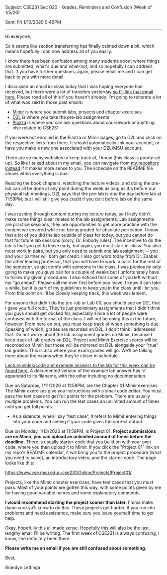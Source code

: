 Subject: CSE231 Sec 020 - Grades, Reminders and Confusion (Week of 1/5/20)

Sent: Fri 1/10/2020 9:46PM
_________________________________________________________________________________________

Hi everyone,

So it seems like section transferring has finally calmed down a bit, which means hopefully I can now address all of you easily. 

I know there has been confusion among many students about where things are submitted, what's due and what-not, and so hopefully I can address that. If you have further questions, again, please email me and I can get back to you with more detail.

I discussed an email in-class today that I was hoping everyone had received, but there were a lot of transfers yesterday [so I'll link that email here.](https://github.com/braedynl/CSE231-020-SS20/blob/master/Emails/WEEK1-2.md) Please read all of this if you haven't already. I'm going to reiterate a lot of what was said in those past emails:
- [Mimir](https://class.mimir.io/) is where you submit labs, projects and chapter exercises
- [D2L](https://d2l.msu.edu/d2l/home) is where you take the pre-lab assignments
- [Piazza](https://piazza.com/) is where you can ask questions about coursework or anything else related to CSE231

If you were not enrolled in the Piazza or Mimir pages, go to D2L and click on the respective links from there. It should automatically link your account, or have you make a new one associated with your D2L/MSU account. 

There are so many websites to keep track of, I know (this class is poorly set up). So like I talked about in my email, you can navigate from [my repository instead](https://github.com/braedynl/CSE231-020-SS20) if it makes more sense to you. The schedule on the README file shows when everything is due. 

Reading the book chapters, watching the lecture videos, and doing the pre-lab can all be done at any point during the week as long as it's before our physical lab meetings. D2L says that the pre-lab is due the day before lab at 11:59PM, but I will still give you credit if you do it before lab on the same day. 

I was rushing through content during my lecture today, so I likely didn't make some things clear related to the lab assignments. Lab assignments are practice sessions, they are opportunities to get more practice with the content we covered while not being graded for absolute perfection. I know that a lot of you did the lab outside of class for today, but you cannot do that for future lab sessions (sorry, Dr. Enbody rules). The incentive to do the lab is that you get to leave early, but again, you must start in-class. You also must work in pairs, but you only need to submit one lab assignment -- you and your partner will both get credit. I also got word today from Dr. Zaabar, the other leading professor, that you will have to work in pairs for the rest of the semester, so get comfy with someone in the class. I was previously only going to make you guys pair for a couple of weeks but I unfortunately have to follow my given procedures. I also noticed that some of you left without my "go ahead". Please call me over first before you leave. I know it can take a while, but it is part of my guidelines to keep you in the class until I let you. From this point on I'll be closely keeping track, this week was lenient. 

For anyone that didn't do the pre-lab or Lab 00, you should see on D2L that I gave you full credit. They're just preliminary assignments that I didn't think you guys should get docked for, especially since a lot of people were confused with the format of the class. I will not be doing this in the future, however. From here on out, you must keep track of when something is due. Speaking of which, grades are recorded on D2L, I don't think I addressed that. Do not worry about the lab assignment grades on Mimir, because I keep track of lab grades on D2L. Project and Mimir Exercise scores will be recorded on Mimir, but those will be mirrored on D2L alongside your "true" lab grades. This is also where your exam grades will go. We'll be talking more about the exams when they're closer in schedule.

[Lecture slides/code and example answers to the lab for this week can be found here.](https://github.com/braedynl/CSE231-020-SS20/tree/master/Lab%2001) A documented version of the example lab answer has 'c' appended to its filename, with the other including no documentation. 

Due on Saturday, 1/11/2020 at 11:59PM, are the Chapter 01 Mimir exercises. The Mimir exercises give you instructions with a small code editor. You must pass the test cases to get full points for the problem. There are usually multiple problems. You can run the test cases an unlimited amount of times until you get full points. 
- As a sidenote, when I say "test case", it refers to Mimir entering things into your code and seeing if your code gives the correct output. 

Due on Monday, 1/13/2020 at 11:59PM, is Project 01. **Project submissions are on Mimir, you can upload an unlimited amount of times before the deadline.** There is usually starter-code that you build on with your own code, where you then upload it to Mimir. If you click the "Project 01" link on my repo's README calendar, it will bring you to the project procedure (what you need to solve), an introductory video, and the starter-code. The page looks like this:

https://www.cse.msu.edu/~cse231/Online/Projects/Project01/

Projects, like the Mimir chapter exercises, have test cases that you must pass. Most of your points are gotten this way, with some points given by me for having good variable names and some explanatory comments.  

**I would recommend starting the project sooner than later.** I'mma make damn sure ya'll know to do this. These projects get harder. If you run into problems and need assistance, make sure you leave yourself time to get help. 

Okay, hopefully this all made sense. Hopefully this will also be the last lengthy email I'll be writing. The first week of CSE231 is always confusing, I know, I've definitely been there. 

**Please write me an email if you are still confused about something.**

Best,

Braedyn Lettinga
